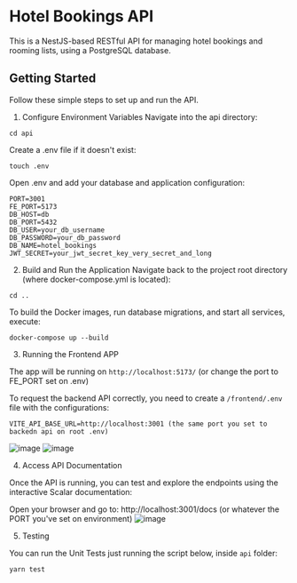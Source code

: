 # Hotel Bookings API

This is a NestJS-based RESTful API for managing hotel bookings and rooming lists, using a PostgreSQL database.

## Getting Started
Follow these simple steps to set up and run the API.

1. Configure Environment Variables
Navigate into the api directory:

```
cd api
```

Create a .env file if it doesn't exist:
```
touch .env
```

Open .env and add your database and application configuration:

```
PORT=3001
FE_PORT=5173
DB_HOST=db
DB_PORT=5432
DB_USER=your_db_username
DB_PASSWORD=your_db_password
DB_NAME=hotel_bookings
JWT_SECRET=your_jwt_secret_key_very_secret_and_long
```

2. Build and Run the Application
Navigate back to the project root directory (where docker-compose.yml is located):

```
cd ..
```

To build the Docker images, run database migrations, and start all services, execute:
```
docker-compose up --build
```

3. Running the Frontend APP

The app will be running on `http://localhost:5173/` (or change the port to FE_PORT set on .env)

To request the backend API correctly, you need to create a `/frontend/.env` file with the configurations:
```
VITE_API_BASE_URL=http://localhost:3001 (the same port you set to backedn api on root .env)
```
![image](https://github.com/user-attachments/assets/6efc7dd7-2940-4db6-844b-e7d5e7b827d9)
![image](https://github.com/user-attachments/assets/4d7a7fec-1d37-47a9-a443-ae6993575fd9)


4. Access API Documentation

Once the API is running, you can test and explore the endpoints using the interactive Scalar documentation:

Open your browser and go to: http://localhost:3001/docs (or whatever the PORT you've set on environment)
![image](https://github.com/user-attachments/assets/0bf5cce5-b2af-4f2e-a330-8e9ca9b12daf)


5. Testing

You can run the Unit Tests just running the script below, inside `api` folder:
```
yarn test
```
